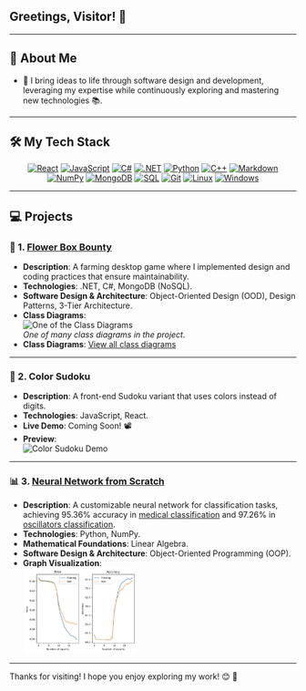 ## Greetings, Visitor! 👋  
---
## 🌟 About Me  

- 🔭 I bring ideas to life through software design and development, leveraging my expertise while continuously exploring and mastering new technologies 📚.  

---
## 🛠 My Tech Stack  

<div align="center">
  
  [![React](https://img.shields.io/badge/React-20232A?style=for-the-badge&logo=react&logoColor=61DAFB)](https://github.com/cayscays/)
  [![JavaScript](https://img.shields.io/badge/JavaScript-F7DF1E?style=for-the-badge&logo=javascript&logoColor=black)](https://github.com/cayscays/)
  [![C#](https://img.shields.io/badge/C%23-239120?style=for-the-badge&logo=csharp&logoColor=white)](https://github.com/cayscays/Flower-Box-Bounty)
  [![.NET](https://img.shields.io/badge/.NET-512BD4?style=for-the-badge&logo=dotnet&logoColor=white)](https://github.com/cayscays/Flower-Box-Bounty)
  [![Python](https://img.shields.io/badge/Python-3776AB?style=for-the-badge&logo=python&logoColor=white)](https://github.com/cayscays/Neural-Network-From-Scratch)
  [![C++](https://img.shields.io/badge/C%2B%2B-00599C?style=for-the-badge&logo=c%2B%2B&logoColor=white)](https://github.com/cayscays/)
  [![Markdown](https://img.shields.io/badge/Markdown-000000?style=for-the-badge&logo=markdown&logoColor=white)](https://github.com/cayscays/)
  [![NumPy](https://img.shields.io/badge/NumPy-013243?style=for-the-badge&logo=numpy&logoColor=white)](https://github.com/cayscays/Neural-Network-From-Scratch)
  [![MongoDB](https://img.shields.io/badge/MongoDB-47A248?style=for-the-badge&logo=mongodb&logoColor=white)](https://github.com/cayscays/Flower-Box-Bounty)
  [![SQL](https://img.shields.io/badge/SQL-4479A1?style=for-the-badge&logo=amazon-dynamodb&logoColor=white)](https://github.com/cayscays/)
  [![Git](https://img.shields.io/badge/Git-F05032?style=for-the-badge&logo=git&logoColor=white)](https://github.com/cayscays/)
  [![Linux](https://img.shields.io/badge/Linux-FCC624?style=for-the-badge&logo=linux&logoColor=black)](https://github.com/cayscays/)
  [![Windows](https://img.shields.io/badge/Windows-0078D6?style=for-the-badge&logo=windows&logoColor=white)](https://github.com/cayscays/Flower-Box-Bounty)

</div>

---

## 💻 Projects  

### 🌱 1. [Flower Box Bounty](https://github.com/cayscays/Flower-Box-Bounty)  
- **Description**: A farming desktop game where I implemented design and coding practices that ensure maintainability.
- **Technologies**: .NET, C#, MongoDB (NoSQL).  
- **Software Design & Architecture**: Object-Oriented Design (OOD), Design Patterns, 3-Tier Architecture.  
- **Class Diagrams**:  
  <img src="https://private-user-images.githubusercontent.com/116169018/311239330-eedce7f4-b2d5-48f9-9f4e-5c86866ba4c4.png?jwt=eyJhbGciOiJIUzI1NiIsInR5cCI6IkpXVCJ9.eyJpc3MiOiJnaXRodWIuY29tIiwiYXVkIjoicmF3LmdpdGh1YnVzZXJjb250ZW50LmNvbSIsImtleSI6ImtleTUiLCJleHAiOjE3Mzk5Nzg0MjksIm5iZiI6MTczOTk3ODEyOSwicGF0aCI6Ii8xMTYxNjkwMTgvMzExMjM5MzMwLWVlZGNlN2Y0LWIyZDUtNDhmOS05ZjRlLTVjODY4NjZiYTRjNC5wbmc_WC1BbXotQWxnb3JpdGhtPUFXUzQtSE1BQy1TSEEyNTYmWC1BbXotQ3JlZGVudGlhbD1BS0lBVkNPRFlMU0E1M1BRSzRaQSUyRjIwMjUwMjE5JTJGdXMtZWFzdC0xJTJGczMlMkZhd3M0X3JlcXVlc3QmWC1BbXotRGF0ZT0yMDI1MDIxOVQxNTE1MjlaJlgtQW16LUV4cGlyZXM9MzAwJlgtQW16LVNpZ25hdHVyZT1hMWM1N2E5ODY3ZTM1ZjAyODI4N2Y5Mjc4ZjgyMDc5NzcwYjkwNDM3ZWEwYjEzZjQ3MTM1ODgwZTRjNjYyYWQ0JlgtQW16LVNpZ25lZEhlYWRlcnM9aG9zdCJ9.6hjg0fW7Ck7bHg8vrF_bCiJUr3cxQMqTdaPMVJiK1JQ" alt="One of the Class Diagrams" height="200px">  
  *One of many class diagrams in the project.*  
- **Class Diagrams**: [View all class diagrams](https://github.com/cayscays/Flower-Box-Bounty?tab=readme-ov-file#class-diagrams)  

---

### 🧩 2. Color Sudoku
- **Description**: A front-end Sudoku variant that uses colors instead of digits.  
- **Technologies**: JavaScript, React.  
- **Live Demo**: Coming Soon! :film_projector: 
- **Preview**:  
  <img src="https://github.com/user-attachments/assets/781c5a8b-5423-4daf-8b4c-b52059d8c3da" alt="Color Sudoku Demo" width="200px">  

---

### 📊 3. [Neural Network from Scratch](https://github.com/cayscays/Neural-Network-From-Scratch)  
- **Description**: A customizable neural network for classification tasks, achieving 95.36% accuracy in [medical classification](https://github.com/cayscays/Neural-Network-From-Scratch?tab=readme-ov-file#project-1-chronic-kidney-disease-classification) and 97.26% in [oscillators classification](https://github.com/cayscays/Neural-Network-From-Scratch?tab=readme-ov-file#project-2-oscillators-classification-in-game-of-life).  
- **Technologies**: Python, NumPy.  
- **Mathematical Foundations**: Linear Algebra.  
- **Software Design & Architecture**: Object-Oriented Programming (OOP).  
- **Graph Visualization**:  
  <img src="https://github.com/cayscays/Neural-Network-From-Scratch/blob/main/oscillators_classification_in_game_of_life/raw_results/accuracy%20and%20error.png?raw=true" alt="Game of Life Graph" width="200px">  

---

Thanks for visiting! I hope you enjoy exploring my work! 😊 📖  
